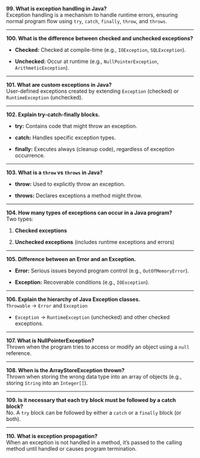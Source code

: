 **99. What is exception handling in Java?**  
Exception handling is a mechanism to handle runtime errors, ensuring normal program flow using `try`, `catch`, `finally`, `throw`, and `throws`.

---

**100. What is the difference between checked and unchecked exceptions?**

- **Checked:** Checked at compile-time (e.g., `IOException`, `SQLException`).
    
- **Unchecked:** Occur at runtime (e.g., `NullPointerException`, `ArithmeticException`).
    

---

**101. What are custom exceptions in Java?**  
User-defined exceptions created by extending `Exception` (checked) or `RuntimeException` (unchecked).

---

**102. Explain try-catch-finally blocks.**

- **try:** Contains code that might throw an exception.
    
- **catch:** Handles specific exception types.
    
- **finally:** Executes always (cleanup code), regardless of exception occurrence.
    

---

**103. What is a `throw` vs `throws` in Java?**

- **throw:** Used to explicitly throw an exception.
    
- **throws:** Declares exceptions a method might throw.
    

---

**104. How many types of exceptions can occur in a Java program?**  
Two types:

1. **Checked exceptions**
    
2. **Unchecked exceptions** (includes runtime exceptions and errors)
    

---

**105. Difference between an Error and an Exception.**

- **Error:** Serious issues beyond program control (e.g., `OutOfMemoryError`).
    
- **Exception:** Recoverable conditions (e.g., `IOException`).
    

---

**106. Explain the hierarchy of Java Exception classes.**  
`Throwable` → `Error` and `Exception`

- `Exception` → `RuntimeException` (unchecked) and other checked exceptions.
    

---

**107. What is NullPointerException?**  
Thrown when the program tries to access or modify an object using a `null` reference.

---

**108. When is the ArrayStoreException thrown?**  
Thrown when storing the wrong data type into an array of objects (e.g., storing `String` into an `Integer[]`).

---

**109. Is it necessary that each try block must be followed by a catch block?**  
No. A `try` block can be followed by either a `catch` or a `finally` block (or both).

---

**110. What is exception propagation?**  
When an exception is not handled in a method, it’s passed to the calling method until handled or causes program termination.